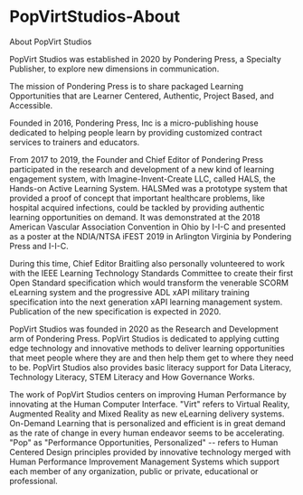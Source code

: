 # PopVirtStudios-About
About PopVirt Studios

PopVirt Studios was established in 2020 by Pondering Press, a Specialty Publisher, to explore new dimensions in communication.

The mission of Pondering Press is to share packaged Learning Opportunities that are
    Learner Centered, 
    Authentic,
    Project Based, and
    Accessible.

Founded in 2016, Pondering Press, Inc is a micro-publishing house dedicated to helping people learn by providing customized contract services to trainers and educators.  

From 2017 to 2019, the Founder and Chief Editor of Pondering Press participated in the research and development of a new kind of learning engagement system, with Imagine-Invent-Create LLC, called HALS, the Hands-on Active Learning System.  HALSMed was a prototype system that provided a proof of concept that important healthcare problems, like hospital acquired infections, could be tackled by providing authentic learning opportunities on demand.  It was demonstrated at the 2018 American Vascular Association Convention in Ohio by I-I-C and presented as a poster at the NDIA/NTSA iFEST 2019 in Arlington Virginia by Pondering Press and I-I-C.

During this time, Chief Editor Braitling also personally volunteered to work with the IEEE Learning Technology Standards Committee to create their first Open Standard specification which would transform the venerable SCORM eLearning system and the progressive ADL xAPI military training specification into the next generation xAPI learning management system.  Publication of the new specification is expected in 2020.

PopVirt Studios was founded in 2020 as the Research and Development arm of Pondering Press.   PopVirt Studios is dedicated to applying cutting edge technology and innovative methods to deliver learning opportunities that meet people where they are and then help them get to where they need to be.  PopVirt Studios also provides basic literacy support for Data Literacy, Technology Literacy, STEM Literacy and How Governance Works.

The work of PopVirt Studios centers on improving Human Performance by innovating at the Human Computer Interface.  "Virt" refers to Virtual Reality, Augmented Reality and Mixed Reality as new eLearning delivery systems. On-Demand Learning that is personalized and efficient is in great demand as the rate of change in every human endeavor seems to be accelerating. "Pop" as "Performance Opportunities, Personalized" -- refers to Human Centered Design principles provided by innovative technology merged with  Human Performance Improvement Management Systems which support each member of any organization, public or private, educational or professional.  
